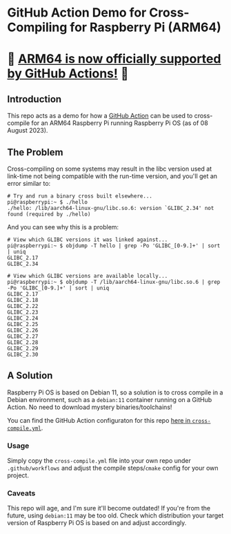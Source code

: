 # GitHub Action Demo for Cross-Compiling for Raspberry Pi (ARM64)

# 🚀 [**ARM64 is now officially supported by GitHub Actions!**](https://github.blog/news-insights/product-news/arm64-on-github-actions-powering-faster-more-efficient-build-systems/) 🚀

## Introduction

This repo acts as a demo for how a [GitHub
Action](https://github.com/dp0/action-raspberry-pi-cross-compile/actions)
can be used to cross-compile for an ARM64 Raspberry Pi running Raspberry Pi OS
(as of 08 August 2023).

## The Problem

Cross-compiling on some systems may result in the libc version used at
link-time not being compatible with the run-time version, and
you'll get an error similar to:

```
# Try and run a binary cross built elsewhere...
pi@raspberrypi:~ $ ./hello
./hello: /lib/aarch64-linux-gnu/libc.so.6: version `GLIBC_2.34' not found (required by ./hello)
```

And you can see why this is a problem:

```
# View which GLIBC versions it was linked against...
pi@raspberrypi:~ $ objdump -T hello | grep -Po 'GLIBC_[0-9.]+' | sort | uniq
GLIBC_2.17
GLIBC_2.34

# View which GLIBC versions are available locally...
pi@raspberrypi:~ $ objdump -T /lib/aarch64-linux-gnu/libc.so.6 | grep -Po 'GLIBC_[0-9.]+' | sort | uniq
GLIBC_2.17
GLIBC_2.18
GLIBC_2.22
GLIBC_2.23
GLIBC_2.24
GLIBC_2.25
GLIBC_2.26
GLIBC_2.27
GLIBC_2.28
GLIBC_2.29
GLIBC_2.30
```

## A Solution

Raspberry Pi OS is based on Debian 11, so a solution is to cross compile in a
Debian environment, such as a `debian:11` container running on a GitHub Action.
No need to download mystery binaries/toolchains!

You can find the GitHub Action configuraton for this repo
[here in `cross-compile.yml`](https://github.com/dp0/action-raspberry-pi-cross-compile/blob/main/.github/workflows/cross-compile.yml).

### Usage

Simply copy the `cross-compile.yml` file into your own repo under
`.github/workflows` and adjust the compile steps/`cmake` config for your own
project.

### Caveats

This repo will age, and I'm sure it'll become outdated! If you're from the
future, using `debian:11` may be too old. Check which distribution your target
version of Raspberry Pi OS is based on and adjust accordingly.
